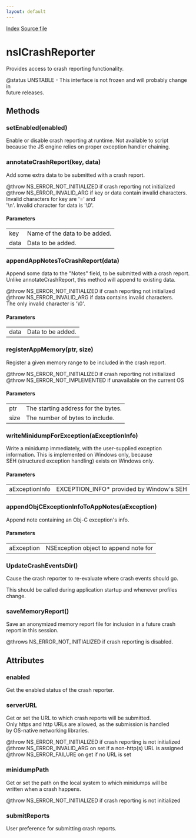 ```yaml
---
layout: default
---
```

<div id='links'><a href="../index.html">Index</a>
<a href="http://dxr.mozilla.org/mozilla-central/source/xpcom/system/nsICrashReporter.idl">Source file</a>
</div>

# nsICrashReporter #
  
Provides access to crash reporting functionality.  
  
@status UNSTABLE - This interface is not frozen and will probably change in  
                   future releases.  
  

## Methods ##

### setEnabled(enabled) ###
  
Enable or disable crash reporting at runtime. Not available to script  
because the JS engine relies on proper exception handler chaining.  
  

### annotateCrashReport(key, data) ###
  
Add some extra data to be submitted with a crash report.  
  
  
@throw NS_ERROR_NOT_INITIALIZED if crash reporting not initialized  
@throw NS_ERROR_INVALID_ARG if key or data contain invalid characters.  
                            Invalid characters for key are '=' and  
                            '\n'.  Invalid character for data is '\0'.  
  

#### Parameters ####

<table>

<tr>
<td>key</td>
<td>       Name of the data to be added.  
</td>
</tr>

<tr>
<td>data</td>
<td>       Data to be added.  
</td>
</tr>

</table>

### appendAppNotesToCrashReport(data) ###
  
Append some data to the "Notes" field, to be submitted with a crash report.  
Unlike annotateCrashReport, this method will append to existing data.  
  
  
@throw NS_ERROR_NOT_INITIALIZED if crash reporting not initialized  
@throw NS_ERROR_INVALID_ARG if data contains invalid characters.  
                            The only invalid character is '\0'.  
  

#### Parameters ####

<table>

<tr>
<td>data</td>
<td>       Data to be added.  
</td>
</tr>

</table>

### registerAppMemory(ptr, size) ###
  
Register a given memory range to be included in the crash report.  
  
  
@throw NS_ERROR_NOT_INITIALIZED if crash reporting not initialized  
@throw NS_ERROR_NOT_IMPLEMENTED if unavailable on the current OS  
  

#### Parameters ####

<table>

<tr>
<td>ptr</td>
<td>       The starting address for the bytes.  
</td>
</tr>

<tr>
<td>size</td>
<td>       The number of bytes to include.  
</td>
</tr>

</table>

### writeMinidumpForException(aExceptionInfo) ###
  
Write a minidump immediately, with the user-supplied exception  
information. This is implemented on Windows only, because  
SEH (structured exception handling) exists on Windows only.  
  
  

#### Parameters ####

<table>

<tr>
<td>aExceptionInfo</td>
<td>EXCEPTION_INFO* provided by Window's SEH  
</td>
</tr>

</table>

### appendObjCExceptionInfoToAppNotes(aException) ###
  
Append note containing an Obj-C exception's info.  
  
  

#### Parameters ####

<table>

<tr>
<td>aException</td>
<td>NSException object to append note for  
</td>
</tr>

</table>

### UpdateCrashEventsDir() ###
  
Cause the crash reporter to re-evaluate where crash events should go.  
  
This should be called during application startup and whenever profiles  
change.  
  

### saveMemoryReport() ###
  
Save an anonymized memory report file for inclusion in a future crash  
report in this session.  
  
@throws NS_ERROR_NOT_INITIALIZED if crash reporting is disabled.  
  

## Attributes ##

### enabled ###
  
Get the enabled status of the crash reporter.  
  

### serverURL ###
  
Get or set the URL to which crash reports will be submitted.  
Only https and http URLs are allowed, as the submission is handled  
by OS-native networking libraries.  
  
@throw NS_ERROR_NOT_INITIALIZED if crash reporting is not initialized  
@throw NS_ERROR_INVALID_ARG on set if a non-http(s) URL is assigned  
@throw NS_ERROR_FAILURE on get if no URL is set  
  

### minidumpPath ###
  
Get or set the path on the local system to which minidumps will be  
written when a crash happens.  
  
@throw NS_ERROR_NOT_INITIALIZED if crash reporting is not initialized  
  

### submitReports ###
  
User preference for submitting crash reports.  
  
